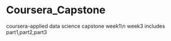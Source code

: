 # Coursera_Capstone
coursera-applied data science capstone
week1\n
week3 includes part1,part2,part3
